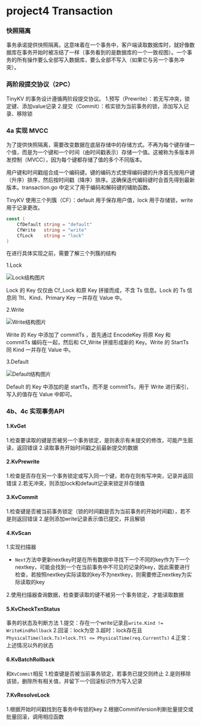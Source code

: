 # project4 Transaction

### 快照隔离

事务承诺提供快照隔离。这意味着在一个事务中，客户端读取数据库时，就好像数据库在事务开始时被冻结了一样（事务看到的是数据库的一个一致视图）。一个事务的所有操作要么全部写入数据库，要么全部不写入（如果它与另一个事务冲突）。

### 两阶段提交协议（2PC）

TinyKV 的事务设计遵循两阶段提交协议。
1.预写（Prewrite）：若无写冲突，锁定键、添加value记录
2.提交（Commit）：核实锁为当前事务的锁，添加写入记录、移除锁

### 4a 实现 MVCC 

为了提供快照隔离，需要改变数据在底层存储中的存储方式。不再为每个键存储一个值，而是为一个键和一个时间（由时间戳表示）存储一个值。这被称为多版本并发控制（MVCC），因为每个键都存储了值的多个不同版本。

用户键和时间戳组合成一个编码键。键的编码方式使得编码键的升序首先按用户键（升序）排序，然后按时间戳（降序）排序。这确保迭代编码键时会首先得到最新版本。transaction.go 中定义了用于编码和解码键的辅助函数。

TinyKV 使用三个列簇（CF）：default 用于保存用户值，lock 用于存储锁，write 用于记录更改。

```go
const (
	CfDefault string = "default"
	CfWrite   string = "write"
	CfLock    string = "lock"
)
```

在进行具体实现之前，需要了解三个列簇的结构

1.Lock

![Lock结构图片](https://github.com/sakura-ysy/TinyKV-2022-doc/raw/main/doc/project4/%E5%9B%BE%E7%89%872.png "Lock结构")

Lock 的 Key 仅仅由 Cf_Lock 和原 Key 拼接而成，不含 Ts 信息。Lock 的 Ts 信息同 Ttl、Kind、Primary Key 一并存在 Value 中。

2.Write

![Write结构图片](https://github.com/sakura-ysy/TinyKV-2022-doc/raw/main/doc/project4/%E5%9B%BE%E7%89%875.png "Write结构")

Write 的 Key 中添加了 commitTs ，首先通过 EncodeKey 将原 Key 和 commitTs 编码在一起，然后和 Cf_Write 拼接形成新的 Key。Write 的 StartTs 同 Kind 一并存在 Value 中。

3.Default

![Default结构图片](https://github.com/sakura-ysy/TinyKV-2022-doc/raw/main/doc/project4/%E5%9B%BE%E7%89%877.png "Default结构")

Default 的 Key 中添加的是 startTs，而不是 commitTs，用于 Write 进行索引，写入的值存在 Value 中即可。

### 4b、4c 实现事务API

#### 1.KvGet

1.检查要读取的键是否被另一个事务锁定，是则表示有未提交的修改，可能产生脏读，返回错误
2.读取事务开始时间戳之前最新提交的数据

#### 2.KvPrewrite

1.检查是否存在另一个事务锁定或写入同一个键，若存在则有写冲突，记录并返回错误
2.若无冲突，则添加lock和default记录来锁定并存储值

#### 3.KvCommit

1.检查键是否被当前事务锁定（锁的时间戳是否为当前事务的开始时间戳），若不是则返回错误
2.是则添加write记录表示值已提交，并且解锁

#### 4.KvScan

1.实现扫描器

- `Next`方法中更新nextkey时是在所有数据中寻找下一个不同的key作为下一个nextkey，可能会找到一个在当前事务中不可见的记录的key，因此需要进行检查，若按照nextkey实际读取的key不为nextkey，则需要修正nextkey为实际读取的key

2.使用扫描器查询数据，检查要读取的键不被另一个事务锁定，才能读取数据

#### 5.KvCheckTxnStatus

事务的状态及判断方法
1.提交：存在一个write记录且`write.Kind != WriteKindRollback`
2.回滚：lock为空
3.超时：lock存在且`PhysicalTime(lock.Ts)+lock.Ttl <= PhysicalTime(req.CurrentTs)`
4.正常：上述情况以外的状态

#### 6.KvBatchRollback

和`KvCommit`相反
1.检查键是否被当前事务锁定，若事务已提交则终止
2.是则移除该锁，删除所有相关值，并留下一个回滚标识作为写入记录

#### 7.KvResolveLock

1.根据开始时间戳找到在事务中有锁的key
2.根据CommitVersion判断批量提交或批量回滚，调用相应函数